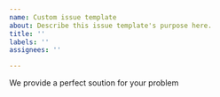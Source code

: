 ```yaml
---
name: Custom issue template
about: Describe this issue template's purpose here.
title: ''
labels: ''
assignees: ''

---
```


We provide a perfect soution for your problem
